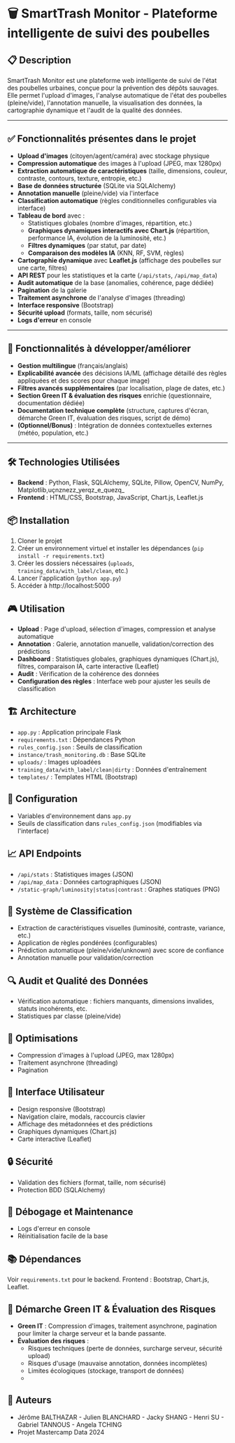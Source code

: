 # 🗑️ SmartTrash Monitor - Plateforme intelligente de suivi des poubelles

## 📋 Description

SmartTrash Monitor est une plateforme web intelligente de suivi de l'état des poubelles urbaines, conçue pour la prévention des dépôts sauvages. Elle permet l'upload d'images, l'analyse automatique de l'état des poubelles (pleine/vide), l'annotation manuelle, la visualisation des données, la cartographie dynamique et l'audit de la qualité des données.

---

## ✅ Fonctionnalités présentes dans le projet

- **Upload d'images** (citoyen/agent/caméra) avec stockage physique
- **Compression automatique** des images à l'upload (JPEG, max 1280px)
- **Extraction automatique de caractéristiques** (taille, dimensions, couleur, contraste, contours, texture, entropie, etc.)
- **Base de données structurée** (SQLite via SQLAlchemy)
- **Annotation manuelle** (pleine/vide) via l'interface
- **Classification automatique** (règles conditionnelles configurables via interface)
- **Tableau de bord** avec :
  - Statistiques globales (nombre d'images, répartition, etc.)
  - **Graphiques dynamiques interactifs avec Chart.js** (répartition, performance IA, évolution de la luminosité, etc.)
  - **Filtres dynamiques** (par statut, par date)
  - **Comparaison des modèles IA** (KNN, RF, SVM, règles)
- **Cartographie dynamique** avec **Leaflet.js** (affichage des poubelles sur une carte, filtres)
- **API REST** pour les statistiques et la carte (`/api/stats`, `/api/map_data`)
- **Audit automatique** de la base (anomalies, cohérence, page dédiée)
- **Pagination** de la galerie
- **Traitement asynchrone** de l'analyse d'images (threading)
- **Interface responsive** (Bootstrap)
- **Sécurité upload** (formats, taille, nom sécurisé)
- **Logs d'erreur** en console

---

## 🚧 Fonctionnalités à développer/améliorer

- **Gestion multilingue** (français/anglais)
- **Explicabilité avancée** des décisions IA/ML (affichage détaillé des règles appliquées et des scores pour chaque image)
- **Filtres avancés supplémentaires** (par localisation, plage de dates, etc.)
- **Section Green IT & évaluation des risques** enrichie (questionnaire, documentation dédiée)
- **Documentation technique complète** (structure, captures d'écran, démarche Green IT, évaluation des risques, script de démo)
- **(Optionnel/Bonus)** : Intégration de données contextuelles externes (météo, population, etc.)

---

## 🛠️ Technologies Utilisées

- **Backend** : Python, Flask, SQLAlchemy, SQLite, Pillow, OpenCV, NumPy, Matplotlib,uçnznezz_yerqz_e_quezq_
- **Frontend** : HTML/CSS, Bootstrap, JavaScript, Chart.js, Leaflet.js

## 📦 Installation

1. Cloner le projet
2. Créer un environnement virtuel et installer les dépendances (`pip install -r requirements.txt`)
3. Créer les dossiers nécessaires (`uploads`, `training_data/with_label/clean`, etc.)
4. Lancer l'application (`python app.py`)
5. Accéder à http://localhost:5000

## 🎮 Utilisation

- **Upload** : Page d'upload, sélection d'images, compression et analyse automatique
- **Annotation** : Galerie, annotation manuelle, validation/correction des prédictions
- **Dashboard** : Statistiques globales, graphiques dynamiques (Chart.js), filtres, comparaison IA, carte interactive (Leaflet)
- **Audit** : Vérification de la cohérence des données
- **Configuration des règles** : Interface web pour ajuster les seuils de classification

## 🏗️ Architecture

- `app.py` : Application principale Flask
- `requirements.txt` : Dépendances Python
- `rules_config.json` : Seuils de classification
- `instance/trash_monitoring.db` : Base SQLite
- `uploads/` : Images uploadées
- `training_data/with_label/clean|dirty` : Données d'entraînement
- `templates/` : Templates HTML (Bootstrap)

## 🔧 Configuration

- Variables d'environnement dans `app.py`
- Seuils de classification dans `rules_config.json` (modifiables via l'interface)

## 📈 API Endpoints

- `/api/stats` : Statistiques images (JSON)
- `/api/map_data` : Données cartographiques (JSON)
- `/static-graph/luminosity|status|contrast` : Graphes statiques (PNG)

## 🎯 Système de Classification

- Extraction de caractéristiques visuelles (luminosité, contraste, variance, etc.)
- Application de règles pondérées (configurables)
- Prédiction automatique (pleine/vide/unknown) avec score de confiance
- Annotation manuelle pour validation/correction

## 🔍 Audit et Qualité des Données

- Vérification automatique : fichiers manquants, dimensions invalides, statuts incohérents, etc.
- Statistiques par classe (pleine/vide)

## 🚀 Optimisations

- Compression d'images à l'upload (JPEG, max 1280px)
- Traitement asynchrone (threading)
- Pagination

## 🎨 Interface Utilisateur

- Design responsive (Bootstrap)
- Navigation claire, modals, raccourcis clavier
- Affichage des métadonnées et des prédictions
- Graphiques dynamiques (Chart.js)
- Carte interactive (Leaflet)

## 🔒 Sécurité

- Validation des fichiers (format, taille, nom sécurisé)
- Protection BDD (SQLAlchemy)

## 🐛 Débogage et Maintenance

- Logs d'erreur en console
- Réinitialisation facile de la base

## 📚 Dépendances

Voir `requirements.txt` pour le backend. Frontend : Bootstrap, Chart.js, Leaflet.

## 🌱 Démarche Green IT & Évaluation des Risques

- **Green IT** : Compression d'images, traitement asynchrone, pagination pour limiter la charge serveur et la bande passante.
- **Évaluation des risques** :
  - Risques techniques (perte de données, surcharge serveur, sécurité upload)
  - Risques d'usage (mauvaise annotation, données incomplètes)
  - Limites écologiques (stockage, transport de données)
  - 
## 👥 Auteurs

- Jérôme BALTHAZAR - Julien BLANCHARD - Jacky SHANG - Henri SU - Gabriel TANNOUS - Angela TCHING
- Projet Mastercamp Data 2024

